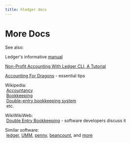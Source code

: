 ```yaml
---
title: hledger docs
---
```


# More Docs

See also:

Ledger's informative [manual](http://ledger-cli.org/3.0/doc/ledger3.html)

[Non-Profit Accounting With Ledger CLI, A Tutorial](https://gitorious.org/ledger/npo-ledger-cli/source/npo-ledger-cli-tutorial.md)

[Accounting For Dragons](http://podcastle.org/2009/10/09/pc-miniature-38-accounting-for-dragons) - essential tips

Wikipedia:\
 &nbsp;[Accountancy](https://en.wikipedia.org/wiki/Accountancy)\
 &nbsp;[Bookkeeping](https://en.wikipedia.org/wiki/Bookkeeping)\
 &nbsp;[Double-entry bookkeeping system](https://en.wikipedia.org/wiki/Double-entry_bookkeeping_system)\
 &nbsp;etc.

WikiWikiWeb:\
 &nbsp;[Double Entry Bookkeeping](http://c2.com/cgi/wiki?DoubleEntryBookkeeping) - software developers discuss it

Similar software:\
 &nbsp;[ledger](http://ledger-cli.org),
 [UMM](http://hackage.haskell.org/package/UMM),
 [penny](http://hackage.haskell.org/package/penny),
 [beancount](http://furius.ca/beancount/),
 and [more](https://github.com/ledger/ledger/wiki/Ports)
